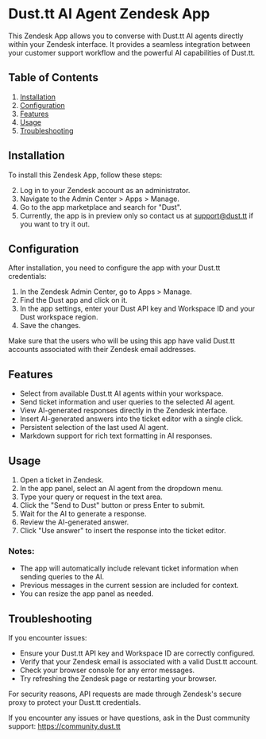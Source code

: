 # Dust.tt AI Agent Zendesk App

This Zendesk App allows you to converse with Dust.tt AI agents directly within your Zendesk interface. It provides a seamless integration between your customer support workflow and the powerful AI capabilities of Dust.tt.

## Table of Contents

1. [Installation](#installation)
2. [Configuration](#configuration)
3. [Features](#features)
4. [Usage](#usage)
5. [Troubleshooting](#troubleshooting)

## Installation

To install this Zendesk App, follow these steps:

2. Log in to your Zendesk account as an administrator.
3. Navigate to the Admin Center > Apps > Manage.
4. Go to the app marketplace and search for "Dust".
5. Currently, the app is in preview only so contact us at support@dust.tt if you want to try it out.

## Configuration

After installation, you need to configure the app with your Dust.tt credentials:

1. In the Zendesk Admin Center, go to Apps > Manage.
2. Find the Dust app and click on it.
3. In the app settings, enter your Dust API key and Workspace ID and your Dust workspace region.
4. Save the changes.

Make sure that the users who will be using this app have valid Dust.tt accounts associated with their Zendesk email addresses.

## Features

- Select from available Dust.tt AI agents within your workspace.
- Send ticket information and user queries to the selected AI agent.
- View AI-generated responses directly in the Zendesk interface.
- Insert AI-generated answers into the ticket editor with a single click.
- Persistent selection of the last used AI agent.
- Markdown support for rich text formatting in AI responses.

## Usage

1. Open a ticket in Zendesk.
2. In the app panel, select an AI agent from the dropdown menu.
3. Type your query or request in the text area.
4. Click the "Send to Dust" button or press Enter to submit.
5. Wait for the AI to generate a response.
6. Review the AI-generated answer.
7. Click "Use answer" to insert the response into the ticket editor.

### Notes:

- The app will automatically include relevant ticket information when sending queries to the AI.
- Previous messages in the current session are included for context.
- You can resize the app panel as needed.

## Troubleshooting

If you encounter issues:

- Ensure your Dust.tt API key and Workspace ID are correctly configured.
- Verify that your Zendesk email is associated with a valid Dust.tt account.
- Check your browser console for any error messages.
- Try refreshing the Zendesk page or restarting your browser.

For security reasons, API requests are made through Zendesk's secure proxy to protect your Dust.tt credentials.

If you encounter any issues or have questions, ask in the Dust community support: https://community.dust.tt
